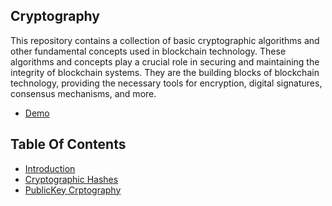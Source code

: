 ## Cryptography
 This repository contains a collection of basic cryptographic algorithms and other fundamental concepts used in blockchain technology. These algorithms and concepts play a crucial role in securing and maintaining the integrity of blockchain systems. They are the building blocks of blockchain technology, providing the necessary tools for encryption, digital signatures, consensus mechanisms, and more.
- [Demo](https://tools.superdatascience.com/blockchain/public-private-keys/keys)
  
## Table Of Contents 
- [Introduction](https://github.com/jitendragangwar123/Cryptography/tree/main/Introduction)
- [Cryptographic Hashes](https://github.com/jitendragangwar123/Cryptography/tree/main/CryptographicHashes)
- [PublicKey Crptography](https://github.com/jitendragangwar123/Cryptography/tree/main/PublicKeyCrptography)
